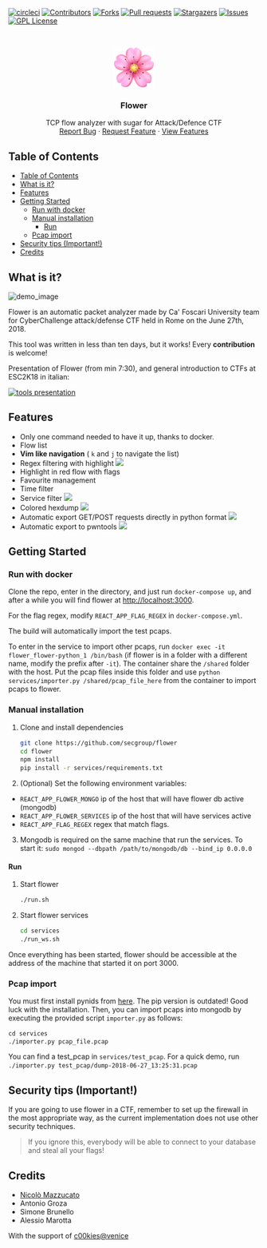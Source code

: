 
[![circleci][circleci-shield]][circleci-shield]
[![Contributors][contributors-shield]][contributors-url]
[![Forks][forks-shield]][forks-url]
[![Pull requests][pr-shield]][pr-url]
[![Stargazers][stars-shield]][stars-url]
[![Issues][issues-shield]][issues-url]
[![GPL License][license-shield]][license-url]

<!-- PROJECT LOGO -->
<br />
<p align="center">
  <a href="https://github.com/secgroup/flower">
    <img src="demo_images/cherry-blossom.png" alt="Logo" width="80" height="80">
  </a>
  <h3 align="center">Flower</h3>
  <p align="center">
    TCP flow analyzer with sugar for Attack/Defence CTF
    <br />
    <a href="https://github.coms/ecgroup/flower/issues">Report Bug</a>
    ·
    <a href="https://github.com/secgroup/flower/issues">Request Feature</a>
    ·
    <a href="#features">View Features</a>
  </p>
</p>

## Table of Contents

- [Table of Contents](#table-of-contents)
- [What is it?](#what-is-it)
- [Features](#features)
- [Getting Started](#getting-started)
  - [Run with docker](#run-with-docker)
  - [Manual installation](#manual-installation)
    - [Run](#run)
  - [Pcap import](#pcap-import)
- [Security tips (Important!)](#security-tips-important)
- [Credits](#credits)

## What is it?

![demo_image](https://github.com/secgroup/flower/blob/master/demo_images/demo3.png?raw=true)

Flower is an automatic packet analyzer made by Ca' Foscari University team for CyberChallenge attack/defense CTF held in Rome on the June 27th, 2018.

This tool was written in less than ten days, but it works! Every **contribution** is welcome!

Presentation of Flower (from min 7:30), and general introduction to CTFs at ESC2K18 in italian:

[![tools presentation](http://img.youtube.com/vi/oGB7LFwTghE/0.jpg)](http://www.youtube.com/watch?v=oGB7LFwTghE)

## Features
- Only one command needed to have it up, thanks to docker.
- Flow list
- **Vim like navigation** ( `k` and `j` to navigate the list)
- Regex filtering with highlight
![](https://github.com/secgroup/flower/blob/master/demo_images/demo_search_hilight.png?raw=true)
- Highlight in red flow with flags
- Favourite management
- Time filter
- Service filter
![](https://github.com/secgroup/flower/blob/master/demo_images/demo_service_selection.png)
- Colored hexdump
![](https://github.com/secgroup/flower/blob/master/demo_images/demo_hex_dump.png?raw=true)
- Automatic export GET/POST requests directly in python format
![](https://github.com/secgroup/flower/blob/master/demo_images/demo_request_export.png)
- Automatic export to pwntools
![](https://github.com/secgroup/flower/blob/master/demo_images/demp_export_pwn.png)

## Getting Started

### Run with docker

Clone the repo, enter in the directory, and just run `docker-compose up`, and after a while you will find flower at [http://localhost:3000](http://localhost:3000).

For the flag regex, modify `REACT_APP_FLAG_REGEX` in `docker-compose.yml`.

The build will automatically import the test pcaps.

To enter in the service to import other pcaps, run `docker exec -it flower_flower-python_1 /bin/bash` (if flower is in a folder with a different name, modify the prefix after `-it`).
The container share the `/shared` folder with the host. Put the pcap files inside this folder and use `python services/importer.py /shared/pcap_file_here` from the container to import pcaps to flower.

### Manual installation

1. Clone and install dependencies
    ```bash
    git clone https://github.com/secgroup/flower
    cd flower
    npm install 
    pip install -r services/requirements.txt
    ```
2. (Optional) Set the following environment variables:
- `REACT_APP_FLOWER_MONGO` ip of the host that will have flower db active (mongodb)
- `REACT_APP_FLOWER_SERVICES` ip of the host that will have services active
- `REACT_APP_FLAG_REGEX` regex that match flags. 

3. Mongodb is required on the same machine that run the services.
To start it: `sudo mongod --dbpath /path/to/mongodb/db --bind_ip 0.0.0.0` 


#### Run
1. Start flower
    ```bash
    ./run.sh
    ```
2. Start flower services
    ```bash
    cd services
    ./run_ws.sh
    ```
Once everything has been started, flower should be accessible at the address of the machine that started it on port 3000.


### Pcap import
You must first install pynids from [here](https://github.com/MITRECND/pynids). The pip version is outdated! Good luck with the installation.
Then, you can import pcaps into mongodb by executing the provided script `importer.py` as follows:
```
cd services
./importer.py pcap_file.pcap
```
You can find a test_pcap in `services/test_pcap`. For a quick demo, run `./importer.py test_pcap/dump-2018-06-27_13:25:31.pcap`

## Security tips (Important!)

If you are going to use flower in a CTF, remember to set up the firewall in the most appropriate way, as the current implementation does not use other security techniques.
> If you ignore this, everybody will be able to connect to your database and steal all your flags!


## Credits
- [Nicolò Mazzucato](https://github.com/nicomazz)
- Antonio Groza
- Simone Brunello
- Alessio Marotta

With the support of [c00kies@venice](https://secgroup.github.io/)


<!-- MARKDOWN LINKS & IMAGES -->
<!-- https://www.markdownguide.org/basic-syntax/#reference-style-links -->
[circleci-shield]: https://circleci.com/gh/secgroup/flower.svg?style=shield

[contributors-shield]: https://img.shields.io/github/contributors/secgroup/flower.svg?style=flat-square
[contributors-url]: https://github.com/secgroup/flower/graphs/contributors

[forks-shield]: https://img.shields.io/github/forks/secgroup/flower.svg?style=flat-square
[forks-url]: https://github.com/secgroup/flower/network/members

[stars-shield]: https://img.shields.io/github/stars/secgroup/flower.svg?style=flat-square
[stars-url]: https://github.com/secgroup/flower/stargazers

[issues-shield]: https://img.shields.io/github/issues/secgroup/flower.svg?style=flat-square
[issues-url]: https://github.com/secgroup/flower/issues

[license-shield]: https://img.shields.io/github/license/secgroup/flower.svg?style=flat-square
[license-url]: https://github.com/secgroup/flower/blob/master/LICENSE.txt

[pr-shield]: https://img.shields.io/github/issues-pr/secgroup/flower.svg?style=flat-square
[pr-url]: https://github.com/secgroup/flower/pulls

[product-screenshot]: images/screenshot.png
